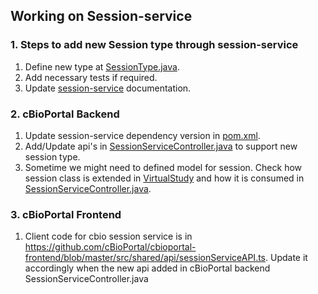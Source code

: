 ## Working on Session-service
###  1. Steps to add new Session type through session-service

1.  Define new type at [SessionType.java](https://github.com/cBioPortal/session-service/blob/master/src/main/java/org/cbioportal/session_service/domain/SessionType.java).
2. Add necessary tests if required.
3. Update [session-service](https://github.com/cBioPortal/session-service#valid-type) documentation.

###  2. cBioPortal Backend
1. Update session-service dependency version in [pom.xml](https://github.com/cBioPortal/cbioportal/blob/master/pom.xml).
2. Add/Update api's in [SessionServiceController.java](https://github.com/cBioPortal/cbioportal/blob/master/web/src/main/java/org/cbioportal/web/SessionServiceController.java)  to support new session type.
3. Sometime we might need to defined model for session. Check how session class is extended in [VirtualStudy](https://github.com/cBioPortal/cbioportal/blob/master/web/src/main/java/org/cbioportal/web/parameter/VirtualStudy.java) and how it is consumed in [SessionServiceController.java](https://github.com/cBioPortal/cbioportal/blob/master/web/src/main/java/org/cbioportal/web/SessionServiceController.java).

###  3. cBioPortal Frontend

1. Client code for cbio session service is in https://github.com/cBioPortal/cbioportal-frontend/blob/master/src/shared/api/sessionServiceAPI.ts. Update it accordingly when the new api added in cBioPortal backend SessionServiceController.java
